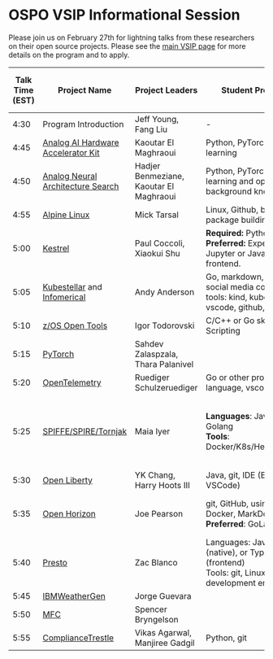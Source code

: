 # OSPO VSIP Informational Session

Please join us on February 27th for lightning talks from these researchers on their open source projects. Please see the [main VSIP page](https://ospo.cc.gatech.edu/vsip/) for more details on the program and to apply. 

| **Talk Time (EST)** | **Project Name**                                             | **Project Leaders**                 | **Student Prerequisites**                                    | **Special Computing Resources R**equired                     | **Lightning Talk Slides** |
| ------------------- | ------------------------------------------------------------ | ----------------------------------- | ------------------------------------------------------------ | ------------------------------------------------------------ | ------------------------- |
| 4:30                | Program Introduction                                         | Jeff Young, Fang Liu                | -                                                            | -                                                            | Slides                    |
| 4:45                | [Analog AI Hardware Accelerator Kit](https://github.com/IBM/aihwkit) | Kaoutar El Maghraoui      | Python, PyTorch, git, Deep learning                                             |                                                              | [Slides](https://github.com/gt-ospo/summer-internship-program/blob/main/2024/project_slides/ibm_analogahak_maghraoui.pdf)                    |
| 4:50                | [Analog Neural Architecture Search](https://github.com/IBM/analog-nas)    | Hadjer Benmeziane, Kaoutar El Maghraoui  | Python, PyTorch, git, deep learning and optimization background knowledge | Linux, MacOS, Google Colab                      | [Slides](https://github.com/gt-ospo/summer-internship-program/blob/main/2024/project_slides/ibm-analognas-benmeziane.pdf)                    |
| 4:55                | [Alpine Linux](https://alpinelinux.org)                      | Mick Tarsal                         | Linux, Github, bash scripting, package building              |                                                              | [Slides](https://github.com/gt-ospo/summer-internship-program/blob/a7b1b451bfb2a57894395ad6d66c4f956fccd7b6/2024/project_slides/ibm_alpine_tarsal.pdf)                |
| 5:00                | [Kestrel](https://github.com/opencybersecurityalliance/kestrel-lang) | Paul Coccoli, Xiaokui Shu           | **Required:** Python, git. **Preferred:** Experience with Jupyter or Javascript and frontend. |                                                              | [Slides](https://github.com/gt-ospo/summer-internship-program/blob/a7b1b451bfb2a57894395ad6d66c4f956fccd7b6/2024/project_slides/ibm_kestrel_coccoli.pdf)                |
| 5:05                | [Kubestellar](https://kubestellar.io/infomercial) and [Infomerical](https://kubestellar.io/infomercial) | Andy Anderson                       | Go, markdown, HTML, css, social media content creation. <br />tools: kind, kubernetes, vscode, github, git | Webex client, Mac, Windows WSL                               | [Slides](https://github.com/gt-ospo/summer-internship-program/blob/a7b1b451bfb2a57894395ad6d66c4f956fccd7b6/2024/project_slides/ibm_kubestellar_anderson.pdf)                    |
| 5:10                | [z/OS Open Tools](https://github.com/ZOSOpenTools)           | Igor Todorovski                     | C/C++ or Go skills,Git,Shell Scripting                       |                                                            | [Slides](https://github.com/gt-ospo/summer-internship-program/blob/a7b1b451bfb2a57894395ad6d66c4f956fccd7b6/2024/project_slides/ibm_zos_todorovski.pdf)                    |
| 5:15                | [PyTorch](https://github.com/pytorch/)                       | Sahdev Zalaspzala,  Thara Palanivel |                                                              |                                                              | [Slides](https://github.com/gt-ospo/summer-internship-program/blob/a7b1b451bfb2a57894395ad6d66c4f956fccd7b6/2024/project_slides/ibm_pytorch_zala.pdf)                    |
| 5:20                | [OpenTelemetry](https://github.com/open-telemetry)                                                | Ruediger Schulzeruediger            | Go or other programming language, vscode, github, git        |                                                              | [Slides](https://github.com/gt-ospo/summer-internship-program/blob/a7b1b451bfb2a57894395ad6d66c4f956fccd7b6/2024/project_slides/ibm_opentelemetry_schulze.pdf)                    |
| 5:25                | [SPIFFE/SPIRE/Tornjak](https://github.com/spiffe/tornjak)    | Maia Iyer                           | **Languages**: Javascript or Golang<br />**Tools**: Docker/K8s/Helm/Makefile/Git | Ability to build multi-architecture images <br />**Preferred**: Access to a k8s cluster | [Slides](https://github.com/gt-ospo/summer-internship-program/blob/a7b1b451bfb2a57894395ad6d66c4f956fccd7b6/2024/project_slides/ibm_tornjak_lyer.pdf)                    |
| 5:30                | [Open Liberty](https://openliberty.io/)                      | YK Chang, Harry Hoots III           | Java, git, IDE (Eclipse, VSCode)                             |                                                              | [Slides](https://github.com/gt-ospo/summer-internship-program/blob/a7b1b451bfb2a57894395ad6d66c4f956fccd7b6/2024/project_slides/ibm_openliberty_chang.pdf)                    |
| 5:35                | [Open Horizon](https://lfedge.org/projects/open-horizon/)    | Joe Pearson                         | git, GitHub, using make, using Docker, MarkDown.  <br />**Preferred**: GoLang and Scala | Ability to run “multi-arch” containers.                      | [Slides](https://github.com/gt-ospo/summer-internship-program/blob/a7b1b451bfb2a57894395ad6d66c4f956fccd7b6/2024/project_slides/ibm_openhorizon_pearson.pdf)                    |
| 5:40                | [Presto](https://github.com/prestodb/presto)                 | Zac Blanco                          | Languages: Java, C++ (native), or Typescript (frontend)<br />Tools: git, Linux/MacOS development environment |                                                              | [Slides](https://github.com/gt-ospo/summer-internship-program/blob/a7b1b451bfb2a57894395ad6d66c4f956fccd7b6/2024/project_slides/ibm_presto_blanco.pdf)                    |
| 5:45                | [IBMWeatherGen](https://github.com/IBM/IBMWeatherGen/)       | Jorge Guevara                       |                                                              |                                                              | [Slides](https://github.com/gt-ospo/summer-internship-program/blob/a7b1b451bfb2a57894395ad6d66c4f956fccd7b6/2024/project_slides/ibm_weathergen_guevara.pdf)                    |
| 5:50                | [MFC](https://github.com/MFlowCode)                                                          | Spencer Bryngelson                  |                                                              |                                                              |                           |
| 5:55                | [ComplianceTrestle](https://github.com/oscal-compass/compliance-trestle) | Vikas Agarwal, Manjiree Gadgil      | Python, git                                                  |                                                              | [Slides](https://github.com/gt-ospo/summer-internship-program/blob/main/2024/project_slides/ibm_trestle_mgadgil.pdf)                    |
